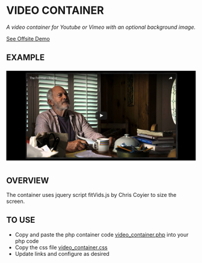 # VIDEO CONTAINER

_A video container for Youtube or Vimeo with an optional background image._

[See Offsite Demo](http://www.jeffdecola.com/my-php-containers/index.php?page=video_container)

## EXAMPLE

![IMAGE - video_container - IMAGE](../docs/pics/video_container_the_frontier.jpg)

## OVERVIEW

The container uses jquery script fitVids.js by Chris Coyier
to size the screen.

## TO USE

* Copy and paste the php container code
  [video_container.php](https://github.com/JeffDeCola/my-php-containers/blob/master/video_container/video_container.php)
  into your php code
* Copy the css file
  [video_container.css](https://github.com/JeffDeCola/my-php-containers/blob/master/video_container/css/video_container.css)
* Update links and configure as desired
